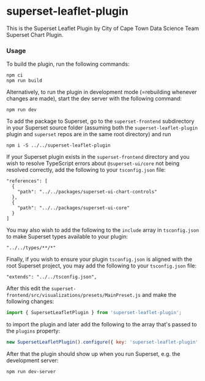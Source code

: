 # superset-leaflet-plugin

This is the Superset Leaflet Plugin by City of Cape Town Data Science Team Superset Chart Plugin.

### Usage

To build the plugin, run the following commands:

```
npm ci
npm run build
```

Alternatively, to run the plugin in development mode (=rebuilding whenever changes are made), start the dev server with the following command:

```
npm run dev
```

To add the package to Superset, go to the `superset-frontend` subdirectory in your Superset source folder (assuming both the `superset-leaflet-plugin` plugin and `superset` repos are in the same root directory) and run
```
npm i -S ../../superset-leaflet-plugin
```

If your Superset plugin exists in the `superset-frontend` directory and you wish to resolve TypeScript errors about `@superset-ui/core` not being resolved correctly, add the following to your `tsconfig.json` file:

```
"references": [
  {
    "path": "../../packages/superset-ui-chart-controls"
  },
  {
    "path": "../../packages/superset-ui-core"
  }
]
```

You may also wish to add the following to the `include` array in `tsconfig.json` to make Superset types available to your plugin:

```
"../../types/**/*"
```

Finally, if you wish to ensure your plugin `tsconfig.json` is aligned with the root Superset project, you may add the following to your `tsconfig.json` file:

```
"extends": "../../tsconfig.json",
```

After this edit the `superset-frontend/src/visualizations/presets/MainPreset.js` and make the following changes:

```js
import { SupersetLeafletPlugin } from 'superset-leaflet-plugin';
```

to import the plugin and later add the following to the array that's passed to the `plugins` property:
```js
new SupersetLeafletPlugin().configure({ key: 'superset-leaflet-plugin' }),
```

After that the plugin should show up when you run Superset, e.g. the development server:

```
npm run dev-server
```
